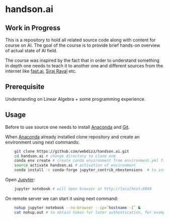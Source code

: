 handson.ai
========================

## Work in Progress 

This is a repository to hold all related source code along with content for course on AI.
The goal of the course is to provide brief hands-on overview of actual state of AI field.

The course was inspired by the fact that in order to understand something in depth one needs to teach it to another one and different sources from the internet like [fast.ai](http://fast.ai), [Siraj Raval](https://www.youtube.com/channel/UCWN3xxRkmTPmbKwht9FuE5A) etc.

Prerequisite
------------------------

Understanding on Linear Algebra + some programming experience.

Usage
------------------------

Before to use source one needs to install [Anaconda](https://conda.io) and [Git](https://git-scm.com/).

When [Anaconda](https://conda.io) already installed clone repository and create an environment using next commands:

```sh
    git clone https://github.com/webdizz/handson.ai.git
    cd handson.ai # change directory to clone one
    conda env create # create conda environment from environment.yml file
    source activate handson.ai # activation of environment
    conda install -c conda-forge jupyter_contrib_nbextensions  # to install  additional extensions for Jupyter Notebook as a workaround because currently there is an issue with conda based installation
```

Open [Jupyter](https://github.com/jupyter/jupyter):

```sh
    jupyter notebook # will open browser at http://localhost:8888
```

On remote server we can start it using next command:

```sh
    nohup jupyter notebook --no-browser --ip=`hostname -I` &
    cat nohup.out # to obtain token for later authentication, for example,  http://localhost:8888/?token=5c78b5f97274301d71615d05a59660db07307498766758e0
```
